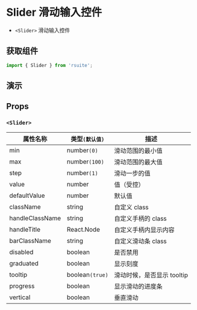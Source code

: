 # Slider 滑动输入控件 [<i class="rs-icon rs-icon-edit2" ></i>](https://github.com/rsuite/rsuite.github.io/blob/master/src/components/slider/index.md)

* `<Slider>` 滑动输入控件

## 获取组件

```js
import { Slider } from 'rsuite';
```

## 演示

<!--{demo}-->

## Props

### `<Slider>`

| 属性名称        | 类型`(默认值)`  | 描述                       |
| --------------- | --------------- | -------------------------- |
| min             | number`(0)`     | 滑动范围的最小值           |
| max             | number`(100)`   | 滑动范围的最大值           |
| step            | number`(1)`     | 滑动一步的值               |
| value           | number          | 值（受控）                 |
| defaultValue    | number          | 默认值                     |
| className       | string          | 自定义 class               |
| handleClassName | string          | 自定义手柄的 class         |
| handleTitle     | React.Node      | 自定义手柄内显示内容       |
| barClassName    | string          | 自定义滑动条 class         |
| disabled        | boolean         | 是否禁用                   |
| graduated       | boolean         | 显示刻度                   |
| tooltip         | boolean`(true)` | 滑动时候，是否显示 tooltip |
| progress        | boolean         | 显示滑动的进度条           |
| vertical        | boolean         | 垂直滑动                   |
